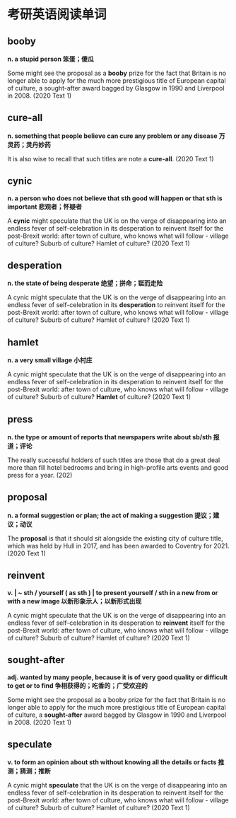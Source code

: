 # 考研英语阅读单词

## booby

**n. a stupid person 笨蛋；傻瓜**

Some might see the proposal as a **booby** prize for the fact that Britain is no longer able to apply for the much more prestigious title of European capital of culture, a sought-after award bagged by Glasgow in 1990 and Liverpool in 2008. (2020 Text 1)

## cure-all

**n. something that people believe can cure any problem or any disease 万灵药；灵丹妙药**

It is also wise to recall that such titles are note a **cure-all**. (2020 Text 1)

## cynic

**n. a person who does not believe that sth good will happen or that sth is important 悲观者；怀疑者**

A **cynic** might speculate that the UK is on the verge of disappearing into an endless fever of self-celebration in its desperation to reinvent itself for the post-Brexit world: after town of culture, who knows what will follow - village of culture? Suburb of culture? Hamlet of culture? (2020 Text 1)

## desperation

**n. the state of being desperate 绝望；拼命；铤而走险**

A cynic might speculate that the UK is on the verge of disappearing into an endless fever of self-celebration in its **desperation** to reinvent itself for the post-Brexit world: after town of culture, who knows what will follow - village of culture? Suburb of culture? Hamlet of culture? (2020 Text 1)

## hamlet

**n. a very small village 小村庄**

A cynic might speculate that the UK is on the verge of disappearing into an endless fever of self-celebration in its desperation to reinvent itself for the post-Brexit world: after town of culture, who knows what will follow - village of culture? Suburb of culture? **Hamlet** of culture? (2020 Text 1)

## press

**n. the type or amount of reports that newspapers write about sb/sth 报道；评论**

The really successful holders of such titles are those that do a great deal more than fill hotel bedrooms and bring in high-profile arts events and good press for a year. (202)

## proposal

**n. a formal suggestion or plan; the act of making a suggestion 提议；建议；动议**

The **proposal** is that it should sit alongside the existing city of culture title, which was held by Hull in 2017, and has been awarded to Coventry for 2021. (2020 Text 1)

## reinvent

**v. | ~ sth / yourself ( as sth ) | to present yourself / sth in a new from or with a new image 以新形象示人；以新形式出现**

A cynic might speculate that the UK is on the verge of disappearing into an endless fever of self-celebration in its desperation to **reinvent** itself for the post-Brexit world: after town of culture, who knows what will follow - village of culture? Suburb of culture? Hamlet of culture? (2020 Text 1)

## sought-after

**adj. wanted by many people, because it  is of very good quality or difficult to get or to find 争相获得的；吃香的；广受欢迎的**

Some might see the proposal as a booby prize for the fact that Britain is no longer able to apply for the much more prestigious title of European capital of culture, a **sought-after** award bagged by Glasgow in 1990 and Liverpool in 2008. (2020 Text 1)

## speculate

**v. to form an opinion about sth without knowing all the details or facts 推测；猜测；推断**

A cynic might **speculate** that the UK is on the verge of disappearing into an endless fever of self-celebration in its desperation to reinvent itself for the post-Brexit world: after town of culture, who knows what will follow - village of culture? Suburb of culture? Hamlet of culture? (2020 Text 1)